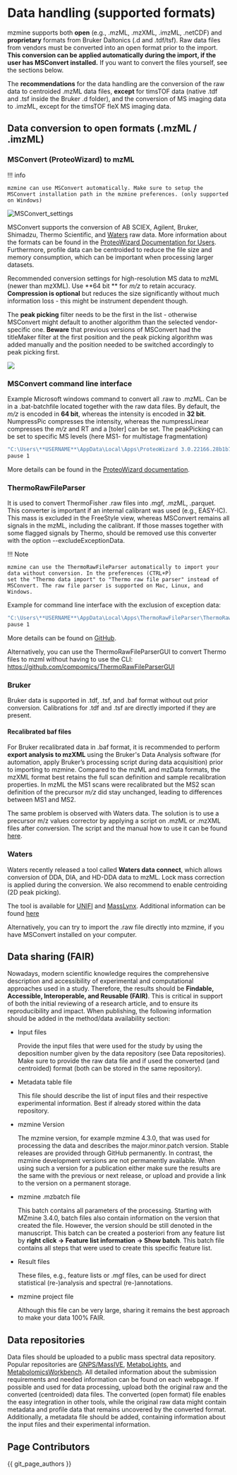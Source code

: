 # Data handling (supported formats)

mzmine supports both **open** (e.g., .mzML, .mzXML, .imzML, .netCDF) and **proprietary**
formats from Bruker Daltonics (.d and .tdf/tsf). Raw data files from 
vendors must be converted into an open format prior to the import. **This conversion can be applied automatically
during the import, if the user has MSConvert installed.** 
If you want to convert the files yourself, see the sections below.

The **recommendations** for the data handling are the conversion of the raw data to centroided .mzML
data files,
**except** for timsTOF data (native .tdf and .tsf inside the Bruker .d folder), and the conversion of MS
imaging data to .imzML, except for the timsTOF fleX MS imaging data.

## Data conversion to open formats (.mzML / .imzML)

### MSConvert (ProteoWizard) to mzML

!!! info

    mzmine can use MSConvert automatically. Make sure to setup the MSConvert installation path in the mzmine preferences. (only supported on Windows)

![MSConvert_settings](MSConvert_settings.png)

MSConvert supports the conversion of AB SCIEX, Agilent, Bruker, Shimadzu, Thermo Scientific,
and [Waters](data_conversion.md#waters) raw data. More information about the formats can be found in
the [ProteoWizard Documentation for Users](https://proteowizard.sourceforge.io/doc_users.html).
Furthermore, profile data can be centroided to reduce the file size and memory consumption,
which can be important when processing larger datasets.

Recommended conversion settings for high-resolution MS data to mzML (newer than mzXML). Use **64 bit
** for _m/z_ to retain accuracy.
**Compression is optional** but reduces the size significantly without much information loss - this
might be instrument dependent though.

The **peak picking** filter needs to be the first in the list - otherwise MSConvert might default to
another algorithm
than the selected vendor-specific one. **Beware** that previous versions of MSConvert had the
titleMaker filter at the
first position and the peak picking algorithm was added manually and the position needed to be
switched accordingly to
peak picking first.

![](img/msconvert.png)

### MSConvert command line interface

Example Microsoft windows command to convert all .raw to .mzML. Can be in a .bat-batchfile located
together with the raw data files.
By default, the _m/z_ is encoded in **64 bit**, whereas the intensity is encoded in **32 bit**.
NumpressPic compresses the intensity, whereas the numpressLinear compresses the _m/z_ and RT and
a [toler] can be set. The peakPicking
can be set to specific MS levels (here MS1- for multistage fragmentation)

```bash
"C:\Users\**USERNAME**\AppData\Local\Apps\ProteoWizard 3.0.22166.28b1b7b 64-bit\msconvert.exe" *.raw --filter "peakPicking true 1-" --zlib --numpressPic --numpressLinear -v -o mzml
pause 1
```

More details can be found in
the [ProteoWizard documentation](https://proteowizard.sourceforge.io/tools/msconvert.html).

### ThermoRawFileParser

It is used to convert ThermoFisher .raw files into .mgf, .mzML, .parquet. This converter is
important if an
internal calibrant was used (e.g., EASY-IC). This mass is excluded in the FreeStyle view, whereas
MSConvert
remains all signals in the mzML, including the calibrant. If those masses together with some flagged signals
by Thermo, should be
removed use this converter with the option --excludeExceptionData.

!!! Note

    mzmine can use the ThermoRawFileParser automatically to import your data without conversion. In the preferences (CTRL+P) 
    set the "Thermo data import" to "Thermo raw file parser" instead of MSConvert. The raw file parser is supported on Mac, Linux, and Windows.

Example for command line interface with the exclusion of exception data:

```bash
"C:\Users\**USERNAME**\AppData\Local\Apps\ThermoRawFileParser\ThermoRawFileParser.exe" *.raw -d=INPUT_DIRECTORY -o="./mzml_ThermoRawFileParser_excl_data/" --excludeExceptionData 
pause 1
```

More details can be found on [GitHub](https://github.com/compomics/ThermoRawFileParser).

Alternatively, you can use the ThermoRawFileParserGUI to convert Thermo files to mzml without having
to use the CLI: https://github.com/compomics/ThermoRawFileParserGUI

### Bruker

Bruker data is supported in .tdf, .tsf, and .baf format without out prior conversion. Calibrations for .tdf and .tsf are directly imported if they are present.

#### Recalibrated baf files

For Bruker recalibrated data in .baf format, it is recommended to perform **export analysis to mzXML** using the
Bruker's Data Analysis software (for automation, apply Bruker’s processing script during data
acquisition) prior to importing to mzmine. Compared to the mzML and mzData formats, the mzXML format
best retains the full scan definition and sample recalibration properties. In mzML the MS1 scans
were recalibrated but the MS2 scan definition of the precursor _m/z_ did stay unchanged, leading to
differences between MS1 and MS2.

The same problem is observed with Waters data. The solution is to use a precursor m/z values
corrector by applying a script on .mzML or .mzXML files after conversion. The script and the manual
how to use it can be found [here](https://github.com/elnurgar/mzxml-precursor-corrector).

### Waters

Waters recently released a tool called **Waters data connect**, which allows conversion of DDA, DIA,
and HD-DDA data to mzML. Lock mass correction is applied during the conversion. We also recommend to
enable centroiding (2D peak picking).

<!-- markdown-link-check-disable -->
The tool is available for
[UNIFI](https://videos.waters.com/detail/video/6233843222001/export-data-in-mzml-format-in-unifi?q=How%20to%20set%20up%20MS%20Convert)
and [MassLynx](https://videos.waters.com/detail/video/6342765707112/set-up-msconvert-with-waters_connect-3.0.0).
Additional information can be
found [here](https://support.waters.com/KB_Inf/Other/WKB238107_How_to_obtain_Waters_software_using_the_Waters_Digital_Software_Delivery_and_License_Entitlement_platform)
<!-- markdown-link-check-enable -->

Alternatively, you can try to import the .raw file directly into mzmine, if you have MSConvert
installed on your computer.

## Data sharing (FAIR)

Nowadays, modern scientific knowledge requires the comprehensive description and accessibility of
experimental and
computational approaches used in a study. Therefore, the results should be **Findable, Accessible,
Interoperable,
and Reusable (FAIR)**. This is critical in support of both the initial reviewing of a research
article, and to ensure
its reproducibility and impact.
When publishing, the following information should be added in the method/data availability section:

+ Input files

  Provide the input files that were used for the study by using the deposition number given by the
  data repository
  (see Data repositories). Make sure to provide the raw data file and if used the converted (and
  centroided)
  format (both can be stored in the same repository).
+ Metadata table file

  This file should describe the list of input files and their respective experimental information.
  Best if
  already stored within the data repository.

+ mzmine Version

  The mzmine version, for example mzmine 4.3.0, that was used for processing the data and describes
  the major.minor.patch
  version. Stable releases are provided through GitHub permanently. In contrast, the mzmine
  development versions
  are not permanently available. When using such a version for a publication either make sure the
  results are the same
  with the previous or next release, or upload and provide a link to the version on a permanent
  storage.
+ mzmine .mzbatch file

  This batch contains all parameters of the processing. Starting with MZmine 3.4.0, batch files also
  contain information
  on the version that created the file. However, the version should be still denoted in the
  manuscript. This batch can
  be created a posteriori from any feature list by **right click → Feature list information → Show
  batch**. This batch
  file contains all steps that were used to create this specific feature list.
+ Result files

  These files, e.g., feature lists or .mgf files, can be used for direct statistical (re-)analysis
  and spectral
  (re-)annotations.
+ mzmine project file

  Although this file can be very large, sharing it remains the best approach to make your data 100%
  FAIR.

## Data repositories

Data files should be uploaded to a public mass spectral data repository. Popular repositories are
[GNPS/MassIVE](https://gnps.ucsd.edu/ProteoSAFe/static/gnps-splash.jsp),
[MetaboLights](https://www.ebi.ac.uk/metabolights/), and
[MetabolomicsWorkbench](https://www.metabolomicsworkbench.org/). All detailed information about the
submission requirements
and needed information can be found on each webpage. If possible and used for data processing,
upload both the original
raw and the converted (centroided) data files. The converted (open format) file enables the easy
integration in other tools,
while the original raw data might contain metadata and profile data that remains uncovered by the
converted format. Additionally, a
metadata file should be added, containing information about the input files and their experimental
information.

## Page Contributors

{{ git_page_authors }}
